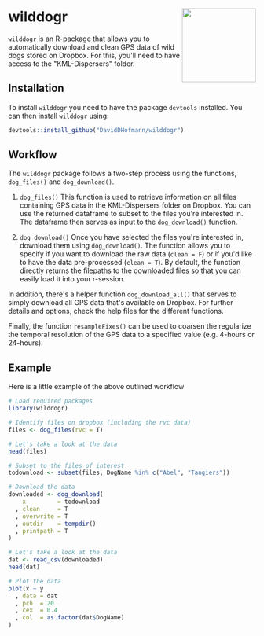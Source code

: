 # wilddogr <img src="man/figures/wilddogr.png" align="right" width="150" height="150"/>

`wilddogr` is an R-package that allows you to automatically download and clean
GPS data of wild dogs stored on Dropbox. For this, you'll need to have access to
the "KML-Dispersers" folder.

## Installation
To install `wilddogr` you need to have the package `devtools` installed. You can
then install `wilddogr` using:

```r
devtools::install_github("DavidDHofmann/wilddogr")
```

## Workflow
The `wilddogr` package follows a two-step process using the functions,
`dog_files()` and `dog_download()`.

1. `dog_files()` This function is used to retrieve information on all files
containing GPS data in the KML-Dispersers folder on Dropbox. You can use the
returned dataframe to subset to the files you're interested in. The dataframe
then serves as input to the `dog_download()` function.

2. `dog_download()` Once you have selected the files you're interested in,
download them using `dog_download()`. The function allows you to specify if you
want to download the raw data (`clean = F`) or if you'd like to have the data
pre-processed (`clean = T`). By default, the function directly returns the
filepaths to the downloaded files so that you can easily load it into your
r-session.

In addition, there's a helper function `dog_download_all()` that serves to
simply download all GPS data that's available on Dropbox. For further details
and options, check the help files for the different functions.

Finally, the function `resampleFixes()` can be used to coarsen the regularize
the temporal resolution of the GPS data to a specified value (e.g. 4-hours or
24-hours).

## Example
Here is a little example of the above outlined workflow

```r
# Load required packages
library(wilddogr)

# Identify files on dropbox (including the rvc data)
files <- dog_files(rvc = T)

# Let's take a look at the data
head(files)

# Subset to the files of interest
todownload <- subset(files, DogName %in% c("Abel", "Tangiers"))

# Download the data
downloaded <- dog_download(
    x         = todownload
  , clean     = T
  , overwrite = T
  , outdir    = tempdir()
  , printpath = T
)

# Let's take a look at the data
dat <- read_csv(downloaded)
head(dat)

# Plot the data
plot(x ~ y
  , data = dat
  , pch  = 20
  , cex  = 0.4
  , col  = as.factor(dat$DogName)
)
```
